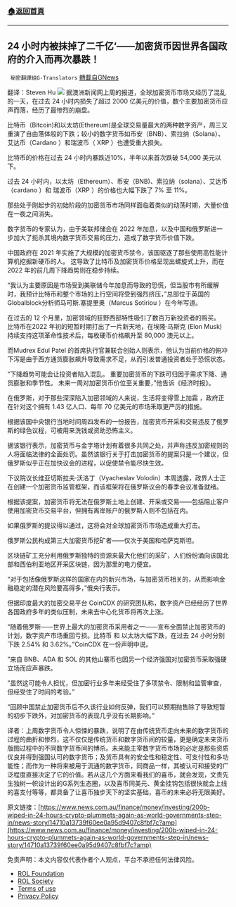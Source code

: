 ###  [:house:返回首頁](https://github.com/ourhimalayas/txt)
---


## 24 小时内被抹掉了二千亿‘——加密货币因世界各国政府的介入而再次暴跌！
` 秘密翻譯組G-Translators` [轉載自GNews](https://gnews.org/zh-hans/1906581/)

翻译：Steven Hu
![](https://assets.gnews.org/wp-content/uploads/2022/01/3-42.jpg)
据澳洲新闻网上周的报道，全球加密货币市场又经历了混乱的一天，在过去 24 小时内损失了超过 2000 亿美元的价值，数个主要加密货币应声而落，经历了最惨烈的崩盘。

比特币（Bitcoin)和以太坊(Ethereum)是全球交易量最大的两种数字资产，周三又重演了自由落体般的下跌；较小的数字货币如币安（BNB）、索拉纳（Solana）、艾达币（Cardano ）和瑞波币（ XRP ）也遭受重大损失。

比特币的价格在过去 24 小时内暴跌近10%，半年以来首次跌破 54,000 美元以下。

过去 24 小时内，以太坊（Ethereum）、币安（BNB)、索拉纳（solana）、艾达币（cardano ）和 瑞波币（XRP ）的价格也大幅下跌了 7% 至 11%。

那些处于刚起步的初始阶段的加密货币市场同样面临着类似的动荡时期，大量价值在一夜之间消失。

数字货币的专家认为，由于美联邦储会在 2022 年加息，以及中国和俄罗斯进一步加大了扼杀其境内数字货币交易的压力，造成了数字货币价值下跌。

中国政府在 2021 年实施了大规模的加密货币禁令，该国驱逐了那些使用高性能计算机挖掘新硬币的人。 这导致了比特币及加密货币价格呈现出螺旋式上升，而在 2022 年的前几周下降趋势则在稳步持续。

“我认为主要原因是市场受到美联储今年加息而导致的恐慌，但当股市有所缓解时，我预计比特币和整个市场的上行空间将受到强烈挤压，”总部位于英国的Globalblock分析师马可斯.塞提里奥（Marcus Sotiriou ）在今年写道。

在过去的 12 个月里，加密领域的狂野西部特性吸引了数百万新投资者的购买。  比特币在2022 年初的短暂时期打出了一片新天地，在埃隆·马斯克 (Elon Musk) 持续支持这项革命性技术后，每枚硬币价格飙升至 80,000 澳元以上。

而Mudrex Edul Patel 的首席执行官兼联合创始人则表示，他认为当前价格的俯冲下泻是由于西方通货膨胀飙升导致需求不足，从而引发普通投资者处于恐慌状态。

“下降趋势可能会让投资者陷入混乱。 重要加密货币的下跌可归因于需求下降、通货膨胀和季节性。 未来一周对加密货币价位至关重要，”他告诉《经济时报》。

在俄罗斯，对于那些深深陷入加密领域的人来说，生活将变得雪上加霜 ，政府正在针对这个拥有 1.43 亿人口、每年 70 亿美元的市场釆取更严厉的措施。

根据该国中央银行当地时间周四发布的一份报告，加密货币开采和交易违反了俄罗斯的绿色议程，可被用来洗钱或资助恐怖主义。

据该银行表示，加密货币与金字塔计划有着很多共同之处，并声称违反加密规则的人将面临法律的全面处罚。虽然该银行关于打击加密货币的提案只是一个建议，但俄罗斯似乎正在加快议会的进程，以促使禁令能尽快生效。

下议院议长维亚切斯拉夫·沃洛丁（Vyacheslav Volodin）本周透露，政界人士正在创建一个加密货币监管框架，而该框架将在俄罗斯议会的春季会议准备就绪。

根据该提案，加密货币将无法在俄罗斯土地上创建、开采或交易——包括阻止客户使用加密货币交易平台，但拥有离岸账户的俄罗斯人则不包括在内。

如果俄罗斯的提议得以通过，这将会对全球加密货币市场造成重大打击。

俄罗斯公民构成第三大加密货币挖矿者——仅次于美国和哈萨克斯坦。

区块链矿工充分利用俄罗斯独特的资源来最大化他们的采矿，人们纷纷涌向该国北部和西伯利亚地区开采区块链，因为那里的电力便宜。

“对于包括像俄罗斯这样的国家在内的新兴市场，与加密货币相关的，从而影响金融稳定的潜在风险要高得多，”俄央行表示。

但据印度最大的加密交易平台 CoinCDX 的研究团队称，数字资产已经经历了世界各国政府多年的类似压制，未来去中心化货币将再次上涨。

“随着俄罗斯——世界上最大的加密货币采用者之一——宣布全面禁止加密货币的计划，数字资产市场重回亏损。比特币 和 以太坊大幅下跌，在过去 24 小时分别下跌 2.54% 和 3.62%。”CoinCDX 在一份声明中说。

”来自 BNB、ADA 和 SOL 的其他山寨币也因另一个经济强国对加密货币采取强硬立场而应声暴跌。

”虽然这可能令人担忧，但加密行业多年来经受住了多项禁令、限制和监管审查，但经受住了时间的考验。”

“回顾中国禁止加密货币后不久该行业如何反弹，我们可以预期抛售除了导致短暂的初步下跌外，对加密货币的表现几乎没有长期影响。”

译者：上周数字货币令人惊悚的暴跌，说明了在由传统货币走向未来的数字货币的过程的曲折和惨烈，这不仅仅是传统货币和数字货币间的较量，更是确定未来货币版图过程中的不同数字货币间的博杀。未来能主宰数字货币市场的必定是那些资质优良并得到强国认可的数字货币；及货币具有的安全性和稳定性、可支付性和多功能性；而作为一种将来被用于流通的数字货币，同商品一样，其被认可和接受的广泛程度直接决定了它的价值。若从这几个方面来看我们的喜币，就会发现，文贵先生独树一帜设计出的G系列生态圈，以及喜币同美元、黄金挂钩包括很快就会上线的喜支付等等，都具备了让喜币独步天下的坚实基础，喜币的未来必将无限美好。

原文链接：[https://www.news.com.au/finance/money/investing/200b-wiped-in-24-hours-crypto-plummets-again-as-world-governments-step-in/news-story/14710a13739f60ee0a95d9407c8fbf7c?amp](https://www.news.com.au/finance/money/investing/200b-wiped-in-24-hours-crypto-plummets-again-as-world-governments-step-in/news-story/14710a13739f60ee0a95d9407c8fbf7c?amp)

 

免责声明：本文内容仅代表作者个人观点，平台不承担任何法律风险。

- [ROL Foundation](https://rolfoundation.org/)
- [ROL Society](https://rolsociety.org/)
- [Terms of use](https://gnews.org/terms-of-use-3/)
- [Privacy Policy](https://gnews.org/privacy-policy/)
